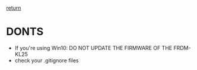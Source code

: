 [return](./../README.md)

# DONTS
* If you're using Win10: DO NOT UPDATE THE FIRMWARE OF THE FRDM-KL25
* check your .gitignore files
